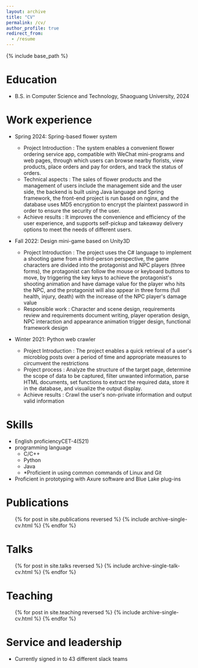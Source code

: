 ```yaml
---
layout: archive
title: "CV"
permalink: /cv/
author_profile: true
redirect_from:
  - /resume
---
```


{% include base_path %}

Education
======
* B.S. in Computer Science and Technology, Shaoguang University, 2024 

Work experience
======
* Spring 2024: Spring-based flower system
  * Project Introduction : The system enables a convenient flower ordering service app, compatible with WeChat mini-programs and web pages, through which users can browse nearby florists, view products, place orders and pay for orders, and track the status of orders.
  * Technical aspects : The sales of flower products and the management of users include the management side and the user side, the backend is built using Java language and Spring framework, the front-end project is run based on nginx, and the database uses MD5 encryption to encrypt the plaintext password in order to ensure the security of the user.
  * Achieve results : It improves the convenience and efficiency of the user experience, and supports self-pickup and takeaway delivery options to meet the needs of different users.

* Fall 2022: Design mini-game based on Unity3D
  * Project Introduction : The project uses the C# language to implement a shooting game from a third-person perspective, the game characters are divided into the protagonist and NPC players (three forms), the protagonist can follow the mouse or keyboard buttons to move, by triggering the key keys to achieve the protagonist's shooting animation and have damage value for the player who hits the NPC, and the protagonist will also appear in three forms (full health, injury, death) with the increase of the NPC player's damage value
  * Responsible work : Character and scene design, requirements review and requirements document writing, player operation design, NPC interaction and appearance animation trigger design, functional framework design

* Winter 2021: Python web crawler
  * Project Introduction : The project enables a quick retrieval of a user's microblog posts over a period of time and appropriate measures to circumvent the restrictions
  * Project process : Analyze the structure of the target page, determine the scope of data to be captured, filter unwanted information, parse HTML documents, set functions to extract the required data, store it in the database, and visualize the output display.
  * Achieve results : Crawl the user's non-private information and output valid information
  
Skills
======
* English proficiencyCET-4(521)
* programming language
  * C/C++
  * Python
  * Java
  * *Proficient in using common commands of Linux and Git
* Proficient in prototyping with Axure software and Blue Lake plug-ins

Publications
======
  <ul>{% for post in site.publications reversed %}
    {% include archive-single-cv.html %}
  {% endfor %}</ul>
  
Talks
======
  <ul>{% for post in site.talks reversed %}
    {% include archive-single-talk-cv.html  %}
  {% endfor %}</ul>
  
Teaching
======
  <ul>{% for post in site.teaching reversed %}
    {% include archive-single-cv.html %}
  {% endfor %}</ul>
  
Service and leadership
======
* Currently signed in to 43 different slack teams
